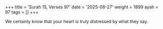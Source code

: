 +++
title = 'Surah 15, Verses 97'
date = '2025-08-27'
weight = 1899
ayah = 97
tags = []
+++

We certainly know that your heart is truly distressed by what they say.